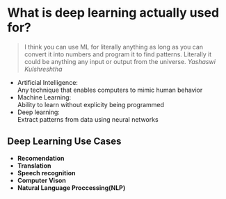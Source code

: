 # What is deep learning actually used for?

> I think you can use ML for literally anything as long as you can convert it into numbers and program it to find patterns. Literally it could be anything any input or output from the universe. _Yashaswi Kulshreshtha_

- Artificial Intelligence:  
  Any technique that enables computers to mimic human behavior
- Machine Learning:  
  Ability to learn without explicity being programmed
- Deep learning:  
  Extract patterns from data using neural networks

## Deep Learning Use Cases

- **Recomendation**
- **Translation**
- **Speech recognition**
- **Computer Vison**
- **Natural Language Proccessing(NLP)**

